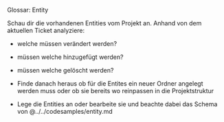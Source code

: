 Glossar:
Entity

Schau dir die vorhandenen Entities vom Projekt an. Anhand von dem aktuellen Ticket analyziere:
- welche müssen verändert werden?
- müssen welche hinzugefügt werden?
- müssen welche gelöscht werden?

- Finde danach heraus ob für die Entites ein neuer Ordner angelegt werden muss oder ob sie bereits wo reinpassen in die Projektstruktur
- Lege die Entities an oder bearbeite sie und beachte dabei das Schema von @../../codesamples/entity.md